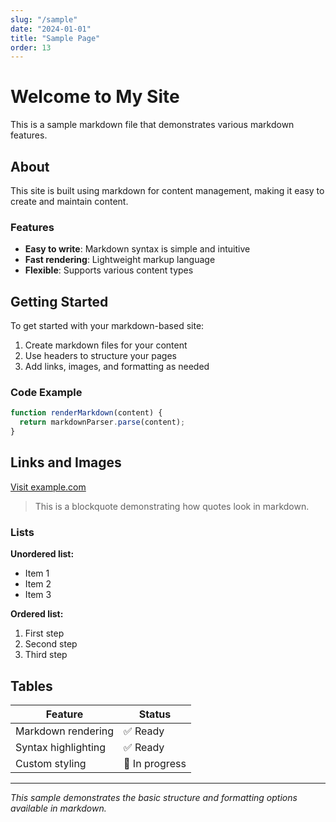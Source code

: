 ```yaml
---
slug: "/sample"
date: "2024-01-01"
title: "Sample Page"
order: 13
---
```


# Welcome to My Site

This is a sample markdown file that demonstrates various markdown features.

## About

This site is built using markdown for content management, making it easy to create and maintain content.

### Features

- **Easy to write**: Markdown syntax is simple and intuitive
- **Fast rendering**: Lightweight markup language
- **Flexible**: Supports various content types

## Getting Started

To get started with your markdown-based site:

1. Create markdown files for your content
2. Use headers to structure your pages
3. Add links, images, and formatting as needed

### Code Example

```javascript
function renderMarkdown(content) {
  return markdownParser.parse(content);
}
```

## Links and Images

[Visit example.com](https://example.com)

> This is a blockquote demonstrating how quotes look in markdown.

### Lists

**Unordered list:**
- Item 1
- Item 2
- Item 3

**Ordered list:**
1. First step
2. Second step
3. Third step

## Tables

| Feature | Status |
|---------|--------|
| Markdown rendering | ✅ Ready |
| Syntax highlighting | ✅ Ready |
| Custom styling | 🔄 In progress |

---

*This sample demonstrates the basic structure and formatting options available in markdown.*